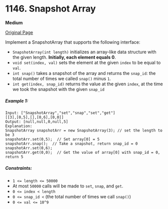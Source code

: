# 1146. Snapshot Array

**Medium**

[Original Page](https://leetcode.com/problems/snapshot-array/)

Implement a SnapshotArray that supports the following interface:
- `SnapshotArray(int length)` initializes an array-like data structure with the given length. __Initially, each element equals 0__.
- `void set(index, val)` sets the element at the given `index` to be equal to `val`.
- `int snap()` takes a snapshot of the array and returns the `snap_id`: the total number of times we called `snap()` minus `1`.
- `int get(index, snap_id)` returns the value at the given `index`, at the time we took the snapshot with the given `snap_id`

##### Example 1:
```
Input: ["SnapshotArray","set","snap","set","get"]
[[3],[0,5],[],[0,6],[0,0]]
Output: [null,null,0,null,5]
Explanation: 
SnapshotArray snapshotArr = new SnapshotArray(3); // set the length to be 3
snapshotArr.set(0,5);  // Set array[0] = 5
snapshotArr.snap();  // Take a snapshot, return snap_id = 0
snapshotArr.set(0,6);
snapshotArr.get(0,0);  // Get the value of array[0] with snap_id = 0, return 5
```

##### Constraints:
- `1 <= length <= 50000`
- At most `50000` calls will be made to `set`, `snap`, and `get`.
- `0 <= index < length`
- `0 <= snap_id <` (the total number of times we call `snap()`)
- `0 <= val <= 10^9`

